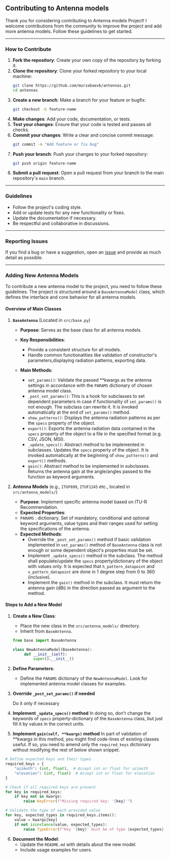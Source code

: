 ## Contributing to Antenna models

Thank you for considering contributing to Antenna models Project! I welcome contributions from the community to improve the project and add more antenna models. Follow these guidelines to get started.

---

### How to Contribute

1. **Fork the repository**: Create your own copy of the repository by forking it.
2. **Clone the repository**: Clone your forked repository to your local machine:
   ```bash
   git clone https://github.com/murzabaevb/antennas.git
   cd antennas
   ```
3. **Create a new branch**: Make a branch for your feature or bugfix:
   ```bash
   git checkout -b feature-name
   ```
4. **Make changes**: Add your code, documentation, or tests.
5. **Test your changes**: Ensure that your code is tested and passes all checks.
6. **Commit your changes**: Write a clear and concise commit message:
   ```bash
   git commit -m "Add feature or fix bug"
   ```
7. **Push your branch**: Push your changes to your forked repository:
   ```bash
   git push origin feature-name
   ```
8. **Submit a pull request**: Open a pull request from your branch to the main repository's `main` branch.

---

### Guidelines

- Follow the project's coding style.
- Add or update tests for any new functionality or fixes.
- Update the documentation if necessary.
- Be respectful and collaborative in discussions.

---

### Reporting Issues

If you find a bug or have a suggestion, open an [issue](https://github.com/murzabaevb/antennas/issues) and provide as much detail as possible.

---

### Adding New Antenna Models

To contribute a new antenna model to the project, you need to follow these guidelines. The project is structured around a `BaseAntennaModel` class, which defines the interface and core behavior for all antenna models.

#### **Overview of Main Classes**

1. **`BaseAntenna`** (Located in `src/base.py`)
   - **Purpose**: Serves as the base class for all antenna models.
   - **Key Responsibilities**:
     - Provide a consistent structure for all models.
     - Handle common functionalities like validation of constructor's parameters,displaying radiation patterns, exporting data.

   - **Main Methods**:
     - `set_params()`: Validate the passed **kwargs as the antenna settings in accordance with the `PARAMS` dictionary of chosen antenna model class.
     - `_post_set_params()`: This is a hook for subclasses to set dependent parameters in case if functionality of `set_params()` is not enough. The subclass can rewrite it. It is invoked automatically at the end of `set_params()` method.
     - `show_patterns()`: Displays the antenna radiation patterns as per the `specs` property of the object.
     - `export()`: Exports the antenna radiation data contained in the `specs` property of the object to a file in the specified format (e.g. CSV, JSON, MSI).
     - `_update_specs()`: Abstract method to be implemented in subclasses. Updates the `specs` property of the object. It is invoked automatically at the beginning of `show_patterns()` and `export()` methods.
     - `gain()`: Abstract method to be implemented in subclasses. Returns the antenna gain at the angle/angles passed to the function as keyword arguments.
     

2. **Antenna Models** (e.g., `ITUF699`, `ITUF1245` etc., located in `src/antenna_models/`)
   - **Purpose**: Implement specific antenna model based on ITU-R Recommendation.
   - **Expected Properties**:
   - `PARAMS` : dictionary. Set of mandatory, conditional and optional keyword arguments, value types and their ranges used for setting the specifications of the antenna.
   - **Expected Methods**:
     - Override the `_post_set_params()` method if basic validation implemented in `set_params()` method of `BaseAntenna` class is not enough or some dependent object's properties must be set.
     - Implement `_update_specs()` method in the subclass. The method shall populate/update the `specs` property/dictionary of the object with values only. It is expected that `h_pattern_datapoint` and `v_pattern_datapoint` are done in 1 degree step from 0 to 360 (inclusive).
     - Implement the `gain()` method in the subclass. It must return the antenna gain (dBi) in the direction passed as argument to the method.

#### **Steps to Add a New Model**

1. **Create a New Class**:
   - Place the new class in the `src/antenna_models/` directory.
   - Inherit from `BaseAntenna`.

   ```python
   from base import BaseAntenna

   class NewAntennaModel(BaseAntenna):
        def __init__(self):
            super().__init__()
   ```

2. **Define Parameters**:
   - Define the `PARAMS` dictionary of the `NewAntennaModel`. Look for implemented antenna model classes for examples.

3. **Override `_post_set_params()` if needed**
   
    Do it only if necessary 

4. **Implement `_update_specs()` method**
    In doing so, don't change the keywords of `specs` property-dictionary of the `BaseAntenna` class, but just fill it by values in the correct units.
5. **Implement `gain(self, **kwargs)` method**
    In part of validation of **kwargs in this method, you might find code-lines of existing classes useful. If so, you need to amend only the `required_keys` dictionary without modifying the rest of below shown snippet. 
```python
# Define expected keys and their types
required_keys = {
    "azimuth": (int, float),  # Accept int or float for azimuth
    "elevation": (int, float)  # Accept int or float for elevation
}

# Check if all required keys are present
for key in required_keys:
    if key not in kwargs:
        raise KeyError(f"Missing required key: '{key}'")

# Validate the type of each provided value
for key, expected_types in required_keys.items():
    value = kwargs[key]
    if not isinstance(value, expected_types):
        raise TypeError(f"Key '{key}' must be of type {expected_types}, got {type(value).__name__}")
```
6. **Document the Model**:
   - Update the `README.md` with details about the new model.
   - Include usage examples for users.

